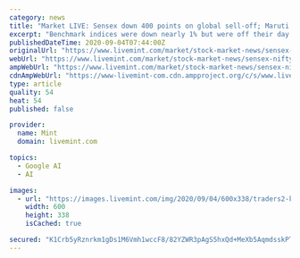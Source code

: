 ```yaml
---
category: news
title: "Market LIVE: Sensex down 400 points on global sell-off; Maruti gains; banks drag"
excerpt: "Benchmark indices were down nearly 1% but were off their day's lows with Sensex down 380 points and Nifty down 120 points"
publishedDateTime: 2020-09-04T07:44:00Z
originalUrl: "https://www.livemint.com/market/stock-market-news/sensex-nifty-live-today-04-09-2020-nifty-nse-bse-news-updates-11599186175077.html"
webUrl: "https://www.livemint.com/market/stock-market-news/sensex-nifty-live-today-04-09-2020-nifty-nse-bse-news-updates-11599186175077.html"
ampWebUrl: "https://www.livemint.com/market/stock-market-news/sensex-nifty-live-today-04-09-2020-nifty-nse-bse-news-updates/amp-11599186175077.html"
cdnAmpWebUrl: "https://www-livemint-com.cdn.ampproject.org/c/s/www.livemint.com/market/stock-market-news/sensex-nifty-live-today-04-09-2020-nifty-nse-bse-news-updates/amp-11599186175077.html"
type: article
quality: 54
heat: 54
published: false

provider:
  name: Mint
  domain: livemint.com

topics:
  - Google AI
  - AI

images:
  - url: "https://images.livemint.com/img/2020/09/04/600x338/traders2-k8wF--621x414@LiveMint_1599186802514.jpg"
    width: 600
    height: 338
    isCached: true

secured: "K1Crb5yRznrkm1gDs1M6Vmh1wccF8/82YZWR3pAgS5hxQd+MeXb5AqmdsskPTuU7er7EhDLujOxVAdRI+iNAQfM+FSFLphFX9Yw1WWvm4IU+Bn3xDyMx7ttKQWf8nIzFCembrRraX4DqpT+rcX1TXubAlb0UyGyXW6fsfMWVXDySapv6q+SdiQeDytmLq8QGuw2/pMiMmBgw2hwCMdO947K93X3mMtNrvQt2Ei4n+xkcCKRkoWybi29i1ujqC8HXxQAdX4loAg++ff5G0B/0dPvs0dDsy6Us5PkZVk+bmOqp+cAF4lyzvkKnFIVec8bjbdq502AysKlLPIQNTi77YDr0e8jZTqiHBtFRMHQAdfQ=;L7GJ0JFATTH7zkXXBrPeYQ=="
---
```


